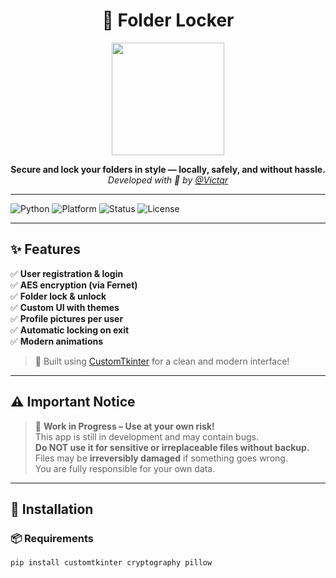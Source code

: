 <h1 align="center">🔐 Folder Locker</h1>

<p align="center">
  <img src="https://media.giphy.com/media/VbnUQpnihPSIgIXuZv/giphy.gif" width="180"/>
</p>

<p align="center">
  <b>Secure and lock your folders in style — locally, safely, and without hassle.</b><br>
  <i>Developed with 💙 by <a href="https://github.com/Victqr">@Victqr</a></i>
</p>

---

![Python](https://img.shields.io/badge/Python-3.10+-blue.svg)
![Platform](https://img.shields.io/badge/Platform-Windows%20%7C%20macOS%20%7C%20Linux-green)
![Status](https://img.shields.io/badge/Status-WIP-orange)
![License](https://img.shields.io/badge/License-Creative%20Freedom-lightgrey)

---

## ✨ Features

✅ **User registration & login**  
✅ **AES encryption (via Fernet)**  
✅ **Folder lock & unlock**  
✅ **Custom UI with themes**  
✅ **Profile pictures per user**  
✅ **Automatic locking on exit**  
✅ **Modern animations**  

> 🎨 Built using [CustomTkinter](https://github.com/TomSchimansky/CustomTkinter) for a clean and modern interface!

---

## ⚠️ Important Notice

> 🚧 **Work in Progress – Use at your own risk!**  
> This app is still in development and may contain bugs.  
> **Do NOT use it for sensitive or irreplaceable files without backup.**  
> Files may be **irreversibly damaged** if something goes wrong.  
> You are fully responsible for your own data.

---

## 🧰 Installation

### 📦 Requirements
```bash
pip install customtkinter cryptography pillow
